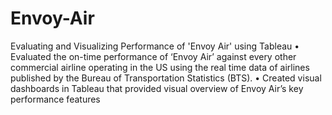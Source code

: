# Envoy-Air
Evaluating and Visualizing Performance of 'Envoy Air' using Tableau 
•	Evaluated the on-time performance of ‘Envoy Air’ against every other commercial airline operating in the US using the real time data of airlines published by the Bureau of Transportation Statistics (BTS). 
•	Created visual dashboards in Tableau that provided visual overview of Envoy Air’s key performance features

